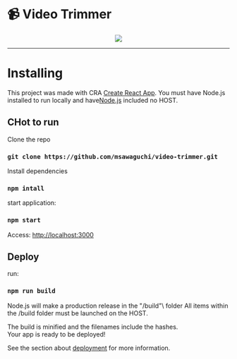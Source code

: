 # :video_camera: Video Trimmer

<p align="center">
  <img src="src/assets/video-list-trimmer.gif">
</p>

-----

# Installing

This project was made with CRA [Create React App](https://github.com/facebook/create-react-app).
You must have Node.js installed to run locally and have[Node.js](https://nodejs.org/en/download/) included no HOST.

## CHot to run

Clone the repo

### `git clone https://github.com/msawaguchi/video-trimmer.git`

Install dependencies

### `npm intall`

start application:

### `npm start`

Access:
[http://localhost:3000](http://localhost:3000)


## Deploy

run:

### `npm run build`

Node.js will make a production release in the "/build"\ folder
All items within the /build folder must be launched on the HOST.

The build is minified and the filenames include the hashes.\
Your app is ready to be deployed!

See the section about [deployment](https://facebook.github.io/create-react-app/docs/deployment) for more information.

